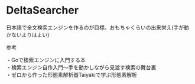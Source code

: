 # DeltaSearcher
日本語で全文検索エンジンを作るのが目標。おもちゃくらいの出来栄え(手が動かないよりはよい)

参考

・Goで検索エンジンに入門する本  
・検索エンジン自作入門～手を動かしながら見渡す検索の舞台裏  
・ゼロから作った形態素解析器Taiyakiで学ぶ形態素解析  
